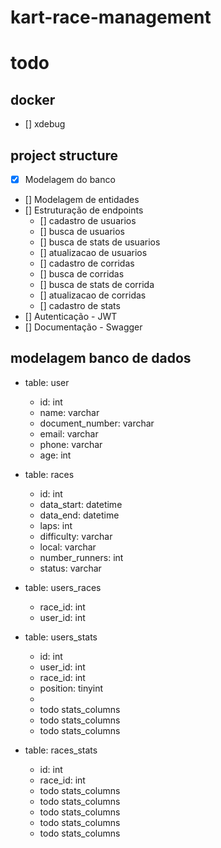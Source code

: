 # kart-race-management



<h1>todo</h1>

<h2>docker</h2>

* [] xdebug

<h2>project structure</h2>

* [x] Modelagem do banco
* [] Modelagem de entidades
* [] Estruturação de endpoints
    * [] cadastro de usuarios 
    * [] busca de usuarios 
    * [] busca de stats de usuarios
    * [] atualizacao de usuarios 
    * [] cadastro de corridas 
    * [] busca de corridas 
    * [] busca de stats de corrida
    * [] atualizacao de corridas 
    * [] cadastro de stats 
* [] Autenticação - JWT
* [] Documentação - Swagger


<h2>modelagem banco de dados</h2>

- table: user
    * id: int
    * name: varchar
    * document_number: varchar
    * email: varchar
    * phone: varchar
    * age: int

- table: races
    * id: int
    * data_start: datetime
    * data_end: datetime
    * laps: int
    * difficulty: varchar
    * local: varchar
    * number_runners: int
    * status: varchar


- table: users_races
    * race_id: int
    * user_id: int


- table: users_stats
    * id: int
    * user_id: int
    * race_id: int
    * position: tinyint
    *  
    * todo stats_columns 
    * todo stats_columns 
    * todo stats_columns

- table: races_stats
    * id: int
    * race_id: int
    * todo stats_columns 
    * todo stats_columns 
    * todo stats_columns 
    * todo stats_columns 
    * todo stats_columns 











